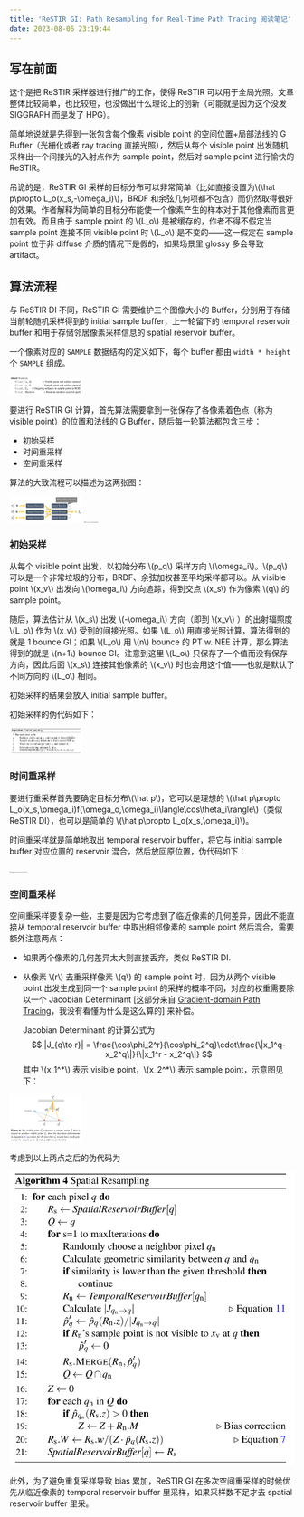 ```yaml
---
title: 'ReSTIR GI: Path Resampling for Real-Time Path Tracing 阅读笔记'
date: 2023-08-06 23:19:44
---
```


## 写在前面

这个是把 ReSTIR 采样器进行推广的工作，使得 ReSTIR 可以用于全局光照。文章整体比较简单，也比较短，也没做出什么理论上的创新（可能就是因为这个没发 SIGGRAPH 而是发了 HPG）。

简单地说就是先得到一张包含每个像素 visible point 的空间位置+局部法线的 G Buffer（光栅化或者 ray tracing 直接光照），然后从每个 visible point 出发随机采样出一个间接光的入射点作为 sample point，然后对 sample point 进行愉快的 ReSTIR。

吊诡的是，ReSTIR GI 采样的目标分布可以非常简单（比如直接设置为\\(\hat p\propto L_o(x_s,-\omega_i)\\)，BRDF 和余弦几何项都不包含）而仍然取得很好的效果。作者解释为简单的目标分布能使一个像素产生的样本对于其他像素而言更加有效。而且由于 sample point 的 \\(L_o\\) 是被缓存的，作者不得不假定当 sample point 连接不同 visible point 时 \\(L_o\\) 是不变的——这一假定在 sample point 位于非 diffuse 介质的情况下是假的，如果场景里 glossy 多会导致 artifact。

## 算法流程

与 ReSTIR DI 不同，ReSTIR GI 需要维护三个图像大小的 Buffer，分别用于存储当前轮随机采样得到的 initial sample buffer，上一轮留下的 temporal reservoir buffer 和用于存储邻居像素采样信息的 spatial reservoir buffer。

一个像素对应的 `SAMPLE` 数据结构的定义如下，每个 buffer 都由 `width * height` 个 `SAMPLE` 组成。

<img src="/images/restir_gi/sample.webp" id="should-invert"  alt="Layout of the SAMPLE data structure for each pixel" style="zoom: 12.5%;" />

要进行 ReSTIR GI 计算，首先算法需要拿到一张保存了各像素着色点（称为 visible point）的位置和法线的 G Buffer，随后每一轮算法都包含三步：

- 初始采样
- 时间重采样
- 空间重采样

算法的大致流程可以描述为这两张图：

<img src="/images/restir_gi/dataflow.webp" id="should-invert"  alt="Dataflow of the whole algorithm" style="zoom: 12.5%;" />

<img src="/images/restir_gi/alogrithm.webp" id="should-invert"  alt="the process of the algorithm" style="zoom: 12.5%;" />

###  初始采样 

从每个 visible point 出发，以初始分布 \\(p_q\\) 采样方向 \\(\omega_i\\)。\\(p_q\\) 可以是一个非常垃圾的分布，BRDF、余弦加权甚至平均采样都可以。从 visible point \\(x_v\\) 出发向 \\(\omega_i\\) 方向追踪，得到交点 \\(x_s\\) 作为像素 \\(q\\) 的 sample point。

随后，算法估计从 \\(x_s\\) 出发 \\(-\omega_i\\) 方向（即到 \\(x_v\\) ）的出射辐照度 \\(L_o\\) 作为 \\(x_v\\) 受到的间接光照。如果 \\(L_o\\) 用直接光照计算，算法得到的就是 1 bounce GI；如果 \\(L_o\\) 用 \\(n\\) bounce 的 PT w. NEE 计算，那么算法得到的就是 \\(n+1\\) bounce GI。注意到这里 \\(L_o\\) 只保存了一个值而没有保存方向，因此后面 \\(x_s\\) 连接其他像素的 \\(x_v\\) 时也会用这个值——也就是默认了不同方向的 \\(L_o\\) 相同。

初始采样的结果会放入 initial sample buffer。

初始采样的伪代码如下：

<img src="/images/restir_gi/initial_sampling.webp" id="should-invert"  alt="pseudocode for initial sampling" style="zoom: 12.5%;" />

### 时间重采样

要进行重采样首先要确定目标分布\\(\hat p\\)，它可以是理想的 \\(\hat p\propto L_o(x_s,\omega_i)f(\omega_o,\omega_i)\langle\cos\theta_i\rangle\\)（类似 ReSTIR DI），也可以是简单的 \\(\hat p\propto L_o(x_s,\omega_i)\\)。

时间重采样就是简单地取出 temporal reservoir buffer，将它与 initial sample buffer 对应位置的 reservoir 混合，然后放回原位置，伪代码如下：

<img src="/images/restir_gi/temporal_sampling.webp" id="should-invert"  alt="pseudocode for temporal sampling" style="zoom: 12.5%;" />

### 空间重采样

空间重采样要复杂一些，主要是因为它考虑到了临近像素的几何差异，因此不能直接从 temporal reservoir buffer 中取出相邻像素的 sample point 然后混合，需要额外注意两点：

- 如果两个像素的几何差异太大则直接丢弃，类似 ReSTIR DI.

- 从像素 \\(r\\) 去重采样像素 \\(q\\) 的 sample point 时，因为从两个 visible point 出发生成到同一个 sample point 的采样的概率不同，对应的权重需要除以一个 Jacobian Determinant [这部分来自 [Gradient-domain Path Tracing](https://dl.acm.org/doi/10.1145/2766997)，我没有看懂为什么是这么算的] 来补偿。

  Jacobian Determinant 的计算公式为
  $$
  |J_{q\to r}| = \frac{\cos\phi_2^r}{\cos\phi_2^q}\cdot\frac{\|x_1^q-x_2^q\|}{\|x_1^r - x_2^q\|}
  $$
  其中 \\(x_1^\*\\) 表示 visible point，\\(x_2^\*\\) 表示 sample point，示意图见下：

<img src="/images/restir_gi/jacobian_determinant.webp" id="should-invert" style="zoom: 12.5%;" />

考虑到以上两点之后的伪代码为

<img src="/images/restir_gi/spatial_resampling.webp" id="should-invert"  alt="pseudocode for spatial sampling" style="padding: -5em 40%;" />

此外，为了避免重复采样导致 bias 累加，ReSTIR GI 在多次空间重采样的时候优先从临近像素的 temporal reservoir buffer 里采样，如果采样数不足才去 spatial reservoir buffer 里采。
